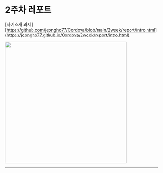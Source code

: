 # 2주차 레포트

[자기소개 과제] [https://github.com/jeongho77/Cordova/blob/main/2week/report/intro.html](https://jeongho77.github.io/Cordova/2week/report/intro.html)

<img src = "https://github.com/jeongho77/Cordova/assets/115057094/845ce6f1-089e-4f1d-8c62-08f4135ed763.png" width = "400" height="400"/><br>


<hr>

